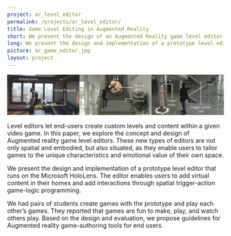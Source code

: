 ```yaml
---
project: ar_level_editor
permalink: /projects/ar_level_editor/
title: Game Level Editing in Augmented Reality
short: We present the design of an Augmented Reality game level editor for everybody to make games in the living room.
long: We present the design and implementation of a prototype level editor that runs on the Microsoft HoloLens. The editor enables users to add virtual content in their homes and add interactions through spatial trigger-action game-logic programming. We had pairs of students create games with the prototype and play each other’s games. They reported that games are fun to make, play, and watch others play. Based on the design and evaluation, we propose guidelines for Augmented reality game-authoring tools for end users.
picture: ar_game_editor.jpg
layout: project
---
```


![Game Level Editor](img/teaser.jpg)

Level editors let end-users create custom levels and content within a given video game. In this paper, we explore the concept and design of Augmented reality game level editors. These new types of editors are not only spatial and embodied, but also situated, as they enable users to tailor games to the unique characteristics and emotional value of their own space.

We present the design and implementation of a prototype level editor that runs on the Microsoft HoloLens. The editor enables users to add virtual content in their homes and add interactions through spatial trigger-action game-logic programming. 

We had pairs of students create games with the prototype and play each other’s games. They reported that games are fun to make, play, and watch others play. Based on the design and evaluation, we propose guidelines for Augmented reality game-authoring tools for end users.

